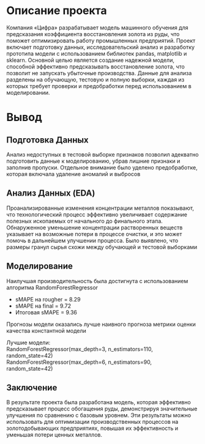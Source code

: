 # Описание проекта 
Компания «Цифра» разрабатывает модель машинного обучения для предсказания коэффициента восстановления золота из руды, что поможет оптимизировать работу промышленных предприятий. Проект включает подготовку данных, исследовательский анализ и разработку прототипа модели с использованием библиотек pandas, matplotlib и sklearn. Основной целью является создание надежной модели, способной эффективно предсказывать восстановление золота, что позволит не запускать убыточные производства. Данные для анализа разделены на обучающую, тестовую и полную выборки, каждая из которых требует проверки и предобработки перед использованием в моделировании.

# Вывод 
## Подготовка Данных

Анализ недоступных в тестовой выборке признаков позволил адекватно подготовить данные к моделированию, убрав лишние признаки и заполнив пропуски. Отдельное внимание было уделено предобработке, которая включала удаление аномалий и выбросов

## Анализ Данных (EDA)
Проанализированные изменения концентрации металлов показывают, что технологический процесс эффективно увеличивает содержание полезных ископаемых от начального до финального этапа. Обнаруженное уменьшение концентрации растворенных веществ указывает на возможные потери в процессе очистки, и это может помочь в дальнейшем улучшении процесса. Было выявлено, что размеры гранул сырья схожи между обучающей и тестовой выборками

## Моделирование
Наилучшая производительность была достигнута с использованием алгоритма RandomForestRegressor
- sMAPE на rougher = 8.29
- sMAPE на final = 9.72
- Итоговая sMAPE = 9.36

Прогнозы модели оказались лучше наивного прогноза метрики оценки качества константной модели 

Лучшие модели:   
RandomForestRegressor(max_depth=3, n_estimators=110, random_state=42)    
RandomForestRegressor(max_depth=6, n_estimators=90, random_state=42) 

## Заключение 

В результате проекта была разработана модель, которая эффективно предсказывает процесс обогащения руды, демонстрируя значительные улучшения по сравнению с базовым уровнем. Эти результаты можно использовать для оптимизации производственных процессов на золотодобывающих предприятиях, повышая их эффективность и уменьшая потери ценных металлов.
